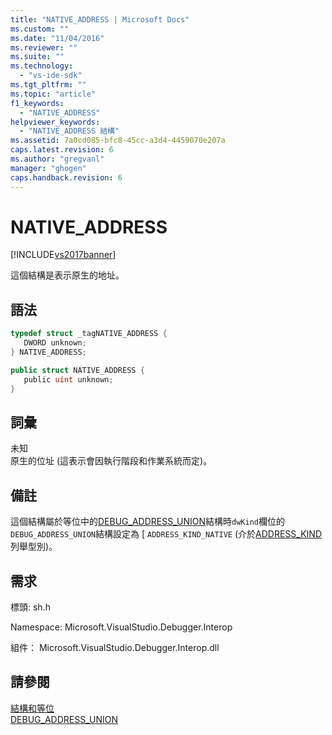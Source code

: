 ```yaml
---
title: "NATIVE_ADDRESS | Microsoft Docs"
ms.custom: ""
ms.date: "11/04/2016"
ms.reviewer: ""
ms.suite: ""
ms.technology: 
  - "vs-ide-sdk"
ms.tgt_pltfrm: ""
ms.topic: "article"
f1_keywords: 
  - "NATIVE_ADDRESS"
helpviewer_keywords: 
  - "NATIVE_ADDRESS 結構"
ms.assetid: 7a0cd085-bfc8-45cc-a3d4-4459070e207a
caps.latest.revision: 6
ms.author: "gregvanl"
manager: "ghogen"
caps.handback.revision: 6
---
```

# NATIVE_ADDRESS
[!INCLUDE[vs2017banner](../../../code-quality/includes/vs2017banner.md)]

這個結構是表示原生的地址。  
  
## 語法  
  
```cpp  
typedef struct _tagNATIVE_ADDRESS {  
   DWORD unknown;  
} NATIVE_ADDRESS;  
```  
  
```c#  
public struct NATIVE_ADDRESS {  
   public uint unknown;  
}  
```  
  
## 詞彙  
 未知  
 原生的位址 \(這表示會因執行階段和作業系統而定\)。  
  
## 備註  
 這個結構屬於等位中的[DEBUG\_ADDRESS\_UNION](../../../extensibility/debugger/reference/debug-address-union.md)結構時`dwKind`欄位的`DEBUG_ADDRESS_UNION`結構設定為 \[ `ADDRESS_KIND_NATIVE` \(介於[ADDRESS\_KIND](../../../extensibility/debugger/reference/address-kind.md)列舉型別\)。  
  
## 需求  
 標頭: sh.h  
  
 Namespace: Microsoft.VisualStudio.Debugger.Interop  
  
 組件： Microsoft.VisualStudio.Debugger.Interop.dll  
  
## 請參閱  
 [結構和等位](../../../extensibility/debugger/reference/structures-and-unions.md)   
 [DEBUG\_ADDRESS\_UNION](../../../extensibility/debugger/reference/debug-address-union.md)